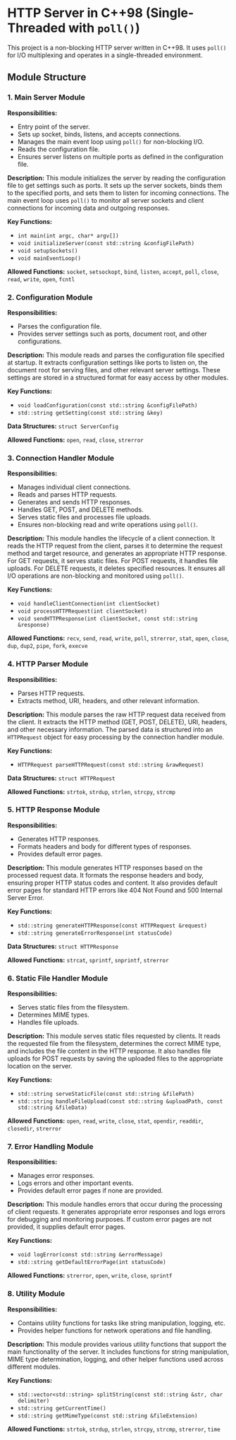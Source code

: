 # HTTP Server in C++98 (Single-Threaded with `poll()`)

This project is a non-blocking HTTP server written in C++98. It uses `poll()` for I/O multiplexing and operates in a single-threaded environment.

## Module Structure

### 1. Main Server Module

**Responsibilities:**
- Entry point of the server.
- Sets up socket, binds, listens, and accepts connections.
- Manages the main event loop using `poll()` for non-blocking I/O.
- Reads the configuration file.
- Ensures server listens on multiple ports as defined in the configuration file.

**Description:**
This module initializes the server by reading the configuration file to get settings such as ports. It sets up the server sockets, binds them to the specified ports, and sets them to listen for incoming connections. The main event loop uses `poll()` to monitor all server sockets and client connections for incoming data and outgoing responses.

**Key Functions:**
- `int main(int argc, char* argv[])`
- `void initializeServer(const std::string &configFilePath)`
- `void setupSockets()`
- `void mainEventLoop()`

**Allowed Functions:**
`socket`, `setsockopt`, `bind`, `listen`, `accept`, `poll`, `close`, `read`, `write`, `open`, `fcntl`

### 2. Configuration Module

**Responsibilities:**
- Parses the configuration file.
- Provides server settings such as ports, document root, and other configurations.

**Description:**
This module reads and parses the configuration file specified at startup. It extracts configuration settings like ports to listen on, the document root for serving files, and other relevant server settings. These settings are stored in a structured format for easy access by other modules.

**Key Functions:**
- `void loadConfiguration(const std::string &configFilePath)`
- `std::string getSetting(const std::string &key)`

**Data Structures:**
`struct ServerConfig`

**Allowed Functions:**
`open`, `read`, `close`, `strerror`

### 3. Connection Handler Module

**Responsibilities:**
- Manages individual client connections.
- Reads and parses HTTP requests.
- Generates and sends HTTP responses.
- Handles GET, POST, and DELETE methods.
- Serves static files and processes file uploads.
- Ensures non-blocking read and write operations using `poll()`.

**Description:**
This module handles the lifecycle of a client connection. It reads the HTTP request from the client, parses it to determine the request method and target resource, and generates an appropriate HTTP response. For GET requests, it serves static files. For POST requests, it handles file uploads. For DELETE requests, it deletes specified resources. It ensures all I/O operations are non-blocking and monitored using `poll()`.

**Key Functions:**
- `void handleClientConnection(int clientSocket)`
- `void processHTTPRequest(int clientSocket)`
- `void sendHTTPResponse(int clientSocket, const std::string &response)`

**Allowed Functions:**
`recv`, `send`, `read`, `write`, `poll`, `strerror`, `stat`, `open`, `close`, `dup`, `dup2`, `pipe`, `fork`, `execve`

### 4. HTTP Parser Module

**Responsibilities:**
- Parses HTTP requests.
- Extracts method, URI, headers, and other relevant information.

**Description:**
This module parses the raw HTTP request data received from the client. It extracts the HTTP method (GET, POST, DELETE), URI, headers, and other necessary information. The parsed data is structured into an `HTTPRequest` object for easy processing by the connection handler module.

**Key Functions:**
- `HTTPRequest parseHTTPRequest(const std::string &rawRequest)`

**Data Structures:**
`struct HTTPRequest`

**Allowed Functions:**
`strtok`, `strdup`, `strlen`, `strcpy`, `strcmp`

### 5. HTTP Response Module

**Responsibilities:**
- Generates HTTP responses.
- Formats headers and body for different types of responses.
- Provides default error pages.

**Description:**
This module generates HTTP responses based on the processed request data. It formats the response headers and body, ensuring proper HTTP status codes and content. It also provides default error pages for standard HTTP errors like 404 Not Found and 500 Internal Server Error.

**Key Functions:**
- `std::string generateHTTPResponse(const HTTPRequest &request)`
- `std::string generateErrorResponse(int statusCode)`

**Data Structures:**
`struct HTTPResponse`

**Allowed Functions:**
`strcat`, `sprintf`, `snprintf`, `strerror`

### 6. Static File Handler Module

**Responsibilities:**
- Serves static files from the filesystem.
- Determines MIME types.
- Handles file uploads.

**Description:**
This module serves static files requested by clients. It reads the requested file from the filesystem, determines the correct MIME type, and includes the file content in the HTTP response. It also handles file uploads for POST requests by saving the uploaded files to the appropriate location on the server.

**Key Functions:**
- `std::string serveStaticFile(const std::string &filePath)`
- `std::string handleFileUpload(const std::string &uploadPath, const std::string &fileData)`

**Allowed Functions:**
`open`, `read`, `write`, `close`, `stat`, `opendir`, `readdir`, `closedir`, `strerror`

### 7. Error Handling Module

**Responsibilities:**
- Manages error responses.
- Logs errors and other important events.
- Provides default error pages if none are provided.

**Description:**
This module handles errors that occur during the processing of client requests. It generates appropriate error responses and logs errors for debugging and monitoring purposes. If custom error pages are not provided, it supplies default error pages.

**Key Functions:**
- `void logError(const std::string &errorMessage)`
- `std::string getDefaultErrorPage(int statusCode)`

**Allowed Functions:**
`strerror`, `open`, `write`, `close`, `sprintf`

### 8. Utility Module

**Responsibilities:**
- Contains utility functions for tasks like string manipulation, logging, etc.
- Provides helper functions for network operations and file handling.

**Description:**
This module provides various utility functions that support the main functionality of the server. It includes functions for string manipulation, MIME type determination, logging, and other helper functions used across different modules.

**Key Functions:**
- `std::vector<std::string> splitString(const std::string &str, char delimiter)`
- `std::string getCurrentTime()`
- `std::string getMimeType(const std::string &fileExtension)`

**Allowed Functions:**
`strtok`, `strdup`, `strlen`, `strcpy`, `strcmp`, `strerror`, `time`

